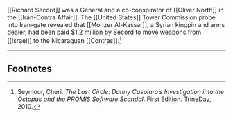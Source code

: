 [[Richard Secord]] was a General and a co-conspirator of [[Oliver North]] in the [[Iran-Contra Affair]]. The [[United States]] Tower Commission probe into Iran-gate revealed that [[Monzer Al-Kassar]], a Syrian kingpin and arms dealer, had been paid $1.2 million by Secord to move weapons from [[Israel]] to the Nicaraguan [[Contras]].[^1]

---
## Footnotes

[^1]: Seymour, Cheri. *The Last Circle: Danny Casolaro’s Investigation into the Octopus and the PROMIS Software Scandal*. First Edition. TrineDay, 2010.